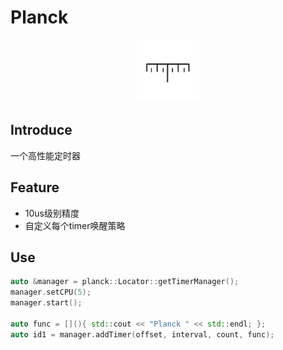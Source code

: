 <!--
 * @Description: 
 * @Author: lize
 * @Date: 2024-08-19
 * @LastEditors: lize
-->

# Planck
<p align="center">

<div style="text-align: center;">
    <img src="asset//ruler.svg" alt="Planck" width="100" height="100">
</div>

</p>



## Introduce

一个高性能定时器

## Feature

+ 10us级别精度
+ 自定义每个timer唤醒策略


## Use

```c++
auto &manager = planck::Locator::getTimerManager();
manager.setCPU(5);
manager.start();

auto func = [](){ std::cout << "Planck " << std::endl; };
auto id1 = manager.addTimer(offset, interval, count, func);

```